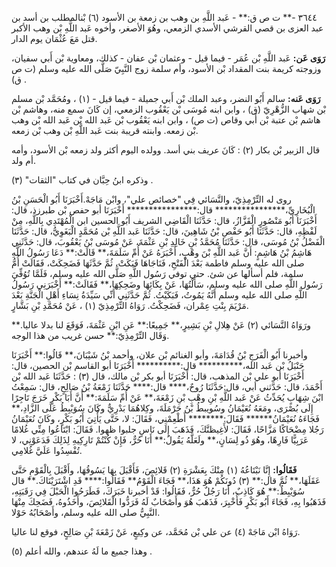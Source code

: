 ٣٦٤٤ -** ت ص ق:** - عَبد اللَّهِ بن وهب بن زمعة بن الأسود (٦) بْنالمطلب بن أسد بن عبد العزى بن قصي القرشي الأسدي الزمعي، وهُوَ الأصغر، وأخوه عَبد اللَّهِ بْن وهب الأكبر قتل مَعَ عُثْمَان يوم الدار.

**رَوَى عَن:** عَبد اللَّهِ بْن عُمَر - فيما قيل - وعثمان بْن عفان - كذلك، ومعاوية بْن أَبي سفيان، وزوجته كريمة بنت المقداد بْن الأسود، وأم سلمة زوج النَّبِيّ صَلَّى الله عليه وسلم (ت ص ق) .

**رَوَى عَنه:** سالم أَبُو النضر، وعبد الملك بْن أَبي جميلة - فيما قيل - (١) ، ومُحَمَّد بْن مسلم بْن شهاب الزُّهْرِيّ (ق) ، وابن ابنه مُوسَى بْن يَعْقُوب الزمعي، إن كَانَ سمع منه، وهاشم بْن هاشم بْن عتبة بْن أَبي وقاص (ت ص) ، وابن ابنه يَعْقُوب بْن عَبد الله بْن عَبد الله بْن وهب بْن زمعه. وابنته قريبة بنت عَبد اللَّهِ بْن وهب بْن زمعه.

قال الزبير بْن بكار (٢) : كَانَ عريف بني أسد. وولده اليوم أكثر ولد زمعه بْن الأسود، وأمه أم ولد.

وذكره ابنُ حِبَّان في كتاب "الثقات" (٣) .

روى له التِّرْمِذِيّ، والنَّسَائي فِي "خصائص علي"، وابْن مَاجَهْ.أَخْبَرَنَا أَبُو الْحَسَنِ بْنُ الْبُخَارِيِّ،**************** قال:**************** أَخْبَرَنَا أبو حفص بْن طبرزذ، قال: أَخْبَرَنَا أَبُو مَنْصُورٍ الْقَزَّازُ، قال: حَدَّثَنَا الْقَاضِي الشريف أَبُو الحسين ابن الْمُهْتَدِي بِاللَّهِ، مِنْ لَفْظِهِ، قال: حَدَّثَنَا أَبُو حَفْصِ بْنُ شَاهِينَ، قال: حَدَّثَنَا عَبد اللَّهِ بْن مُحَمَّدٍ الْبَغَوِيُّ، قال: حَدَّثَنَا الْفَضْلُ بْنُ مُوسَى، قال: حَدَّثَنَا مُحَمَّدُ بْنِ خَالِدِ بْنِ عَثْمَةَ، عَنْ مُوسَى بْنُ يَعْقُوبَ، قال: حَدَّثَنِي هَاشِمُ بْنُ هَاشِمٍ: أَنَّ عَبد اللَّهِ بْنَ وهْبٍ، أَخْبَرَهُ عَنْ أُمِّ سَلَمَةَ،** قَالَتْ:** دَعَا رَسُولُ اللَّهِ صلى الله عليه وسلم فاطمة بَعْدَ الْفَتْحِ، فَنَاجَاهَا فَبَكَتْ، ثُمَّ حَدَّثَهَا فَضَحِكَتْ، فَقَالَتْ أُمُّ سلمة، فلم أسألها عن شئ. حتى توفي رَسُول اللَّهِ صَلَّى الله عليه وسلم، فَلَمَّا تُوُفِّيَ رَسُول اللَّهِ صلى الله عليه وسلم، سَأَلْتُهَا، عَنْ بِكَائِهَا وضَحِكِهَا،** فَقَالَتْ:** أَخْبَرَنِي رَسُولُ اللَّهِ صلى الله عليه وسلم أَنَّهُ يَمُوتُ، فَبَكَيْتُ. ثُمَّ حَدَّثَنِي أَنِّي سَيِّدَةُ نِسَاءِ أَهْلِ الْجَنَّةِ بَعْدَ مَرْيَمَ بِنْتِ عِمْران، فَضَحِكْتُ. رَوَاهُ التِّرْمِذِيّ (١) ، عَنْ مُحَمَّدِ بْنِ بَشَّارٍ.

ورَوَاهُ النَّسَائي (٢) عَنْ هِلالِ بْنِ بَشِيرٍ،** جَمِيعًا:** عَنِ ابْنِ عَثْمَةَ، فَوَقَعَ لنا بدلا عاليا.** وَقَال التِّرْمِذِيّ:** حسن غريب من هذا الوجه.

وأخبرنا أَبُو الْفَرَجِ بْنُ قُدَامَةَ، وأبو الغنائم بْن علان، وأحمد بْنُ شَيْبَانَ،** قَالُوا:** أَخْبَرَنَا حَنْبَلُ بْن عَبد الله،********** قال:********** أَخْبَرَنَا أبو القاسم بْن الحصين، قال: أَخْبَرَنَا أبو علي بْن المذهب، قال: أَخْبَرَنَا أبو بكر بْن مالك، قال (٣) : حَدَّثَنَا عَبد الله بْن أَحْمَدَ، قال: حَدَّثني أبي، قال:حَدَّثَنَا رُوحٌ،**** قال:**** حَدَّثَنَا زَمْعَةُ بْنُ صَالِحٍ، قال: سَمِعْتُ ابْنَ شِهَابٍ يُحَدِّثُ عَنْ عَبد اللَّهِ بْنِ وهْبِ بْنِ زَمْعَةَ،** عَنْ أُمِّ سَلَمَةَ:** أَنَّ أَبَا بَكْرٍ خَرَجَ تَاجِرًا إِلَى بُصْرَى، ومَعَهُ نُعَيْمَانُ وسُويبطُ بْنُ حَرْمَلَةَ، وكِلاهُمَا بَدْرِيٌّ وكَانَ سُوَيْبِطُ عَلَى الزَّادِ،** فَجَاءَهُ نُعَيْمَانُ****** فَقَالَ:******** أَطْعِمْنِي، فَقَالَ: لا، حَتَّى يَأْتِيَ أَبُو بَكْرٍ، وكَانَ نُعَيْمَانُ رَجُلا مِضْحَاكًا مَزَّاحًا، فَقَالَ: لأَغِيظنَّكَ، فَذَهَبَ إِلَى نَاسٍ جلبوا ظهوا. فَقَالَ: ابْتَاعُوا مِنِّي غُلامًا عَرَبِيًّا فَارِهًا، وهُوَ ذُو لِسَانٍ،** ولَعَلَّهُ يَقُولُ:** أَنَا حُرٌّ، فَإِنْ كُنْتُمْ تَارِكِيهِ لِذَلِكَ فَدَعَوْنِي، لا تُفْسِدُوا عَلَيَّ غُلامِي.

**فَقَالُوا:** إِنَّا نَبْتَاعُهُ (١) مِنْكَ بِعَشْرَةِ (٢) قَلائِصَ، فَأَقْبَلَ بِهَا يَسُوقُهَا، وأَقْبَلَ بِالْقَوْمِ حَتَّى عَقَلَهَا،** ثُمَّ قال:** (٣) دُونَكُمْ هُوَ هَذَا،** فَجَاءَ الْقَوْمُ** فَقَالُوا:**** قَدِ اشْتَرَيْنَاكَ.** قال سُوَيْبِطٌ:** هُوَ كَاذِبٌ، أَنَا رَجُلٌ حُرٌّ، فَقَالُوا: قَدْ أخبرنا خَبَرَكَ، فَطَرَحُوا الْحَبْلَ فِي رَقَبَتِهِ، فَذَهَبُوا بِهِ، فَجَاءَ أَبُو بَكْرٍ فَأُخْبِرَ، فَذَهَبَ هُوَ وأَصْحَابٌ لَهُ فَرَدُّوا الْقَلائِصَ، وأَخَذُوهُ، فَضَحِكَ مِنْهَا النَّبِيُّ صلى الله عليه وسلم، وأَصْحَابُهُ حَوْلا.

رَوَاهُ ابْن مَاجَهْ (٤) عن علي بْن مُحَمَّد، عن وكِيعٍ، عَنْ زَمْعَةَ بْنِ صَالِحٍ، فوقع لنا عاليا.

وهذا جميع ما لَهُ عندهم، والله أعلم (٥) .